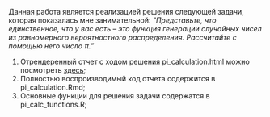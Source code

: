 Данная работа является реализацией решения следующей задачи, которая показалась мне занимательной:
<i>"Представьте, что единственное, что у вас есть – это функция генерации случайных чисел из равномерного вероятностного распределения. Рассчитайте с помощью него число π.” </i>

1. Отрендеренный отчет с ходом решения pi_calculation.html можно посмотреть [здесь](https://rpubs.com/KostasSpirliev/627938);
2. Полностью воспроизводимый код отчета содержится в pi_calculation.Rmd;
3. Основные функции для решения задачи содержатся в pi_calc_functions.R;

